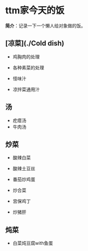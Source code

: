 # ttm家今天的饭

**简介**：记录一下一个懒人给对象做的饭。

## [凉菜](./Cold dish)

* 鸡胸肉的处理
* 各种素菜的处理

* 怪味汁
* 凉拌菜通用汁

## 汤

* 疙瘩汤
* 牛肉汤

## 炒菜

* 酸辣白菜
* 酸辣土豆丝

* 番茄炒鸡蛋
* 炒合菜

* 宫保鸡丁
* 炒猪肝

## 炖菜

* 白菜炖豆腐with鱼蛋
